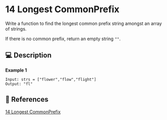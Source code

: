 # 14 Longest CommonPrefix

Write a function to find the longest common prefix string amongst an array of strings.

If there is no common prefix, return an empty string `""`.

## 💻 Description

**Example 1**

```
Input: strs = ["flower","flow","flight"]
Output: "fl"
```

## 🔗 References

[14 Longest CommonPrefix](https://leetcode.com/problems/longest-common-prefix/)
